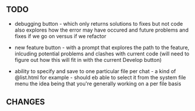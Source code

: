 TODO
---

- debugging button - which only returns solutions to fixes but not code
also explores how the error may have occured and future problems and fixes if we go on
versus if we refactor

- new feature button - with a prompt that explores the path to the feature, inlcuding potential problems and clashes with current code
(will need to figure out how this will fit in with the current Develop button)


- ability to specify and save to one particular file per chat - a kind of @list.html for example - should eb able to select it from the system file menu
the idea being that you're generally working on a per file basis

CHANGES
---